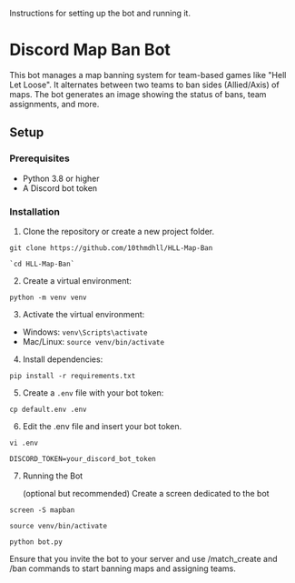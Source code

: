 Instructions for setting up the bot and running it.

# Discord Map Ban Bot

This bot manages a map banning system for team-based games like "Hell Let Loose". It alternates between two teams to ban sides (Allied/Axis) of maps. The bot generates an image showing the status of bans, team assignments, and more.

## Setup

### Prerequisites
- Python 3.8 or higher
- A Discord bot token

### Installation

1. Clone the repository or create a new project folder.

```git clone https://github.com/10thmdhll/HLL-Map-Ban```

	`cd HLL-Map-Ban`

2. Create a virtual environment:

```python -m venv venv```

3. Activate the virtual environment:
- Windows: `venv\Scripts\activate`
- Mac/Linux: `source venv/bin/activate`

4. Install dependencies:

```pip install -r requirements.txt```

5. Create a `.env` file with your bot token:

```cp default.env .env```

6. Edit the .env file and insert your bot token.

```vi .env```

```DISCORD_TOKEN=your_discord_bot_token```

7. Running the Bot

     (optional but recommended) Create a screen dedicated to the bot

```screen -S mapban```

```source venv/bin/activate```

```python bot.py```

Ensure that you invite the bot to your server and use /match_create and /ban commands to start banning maps and assigning teams.